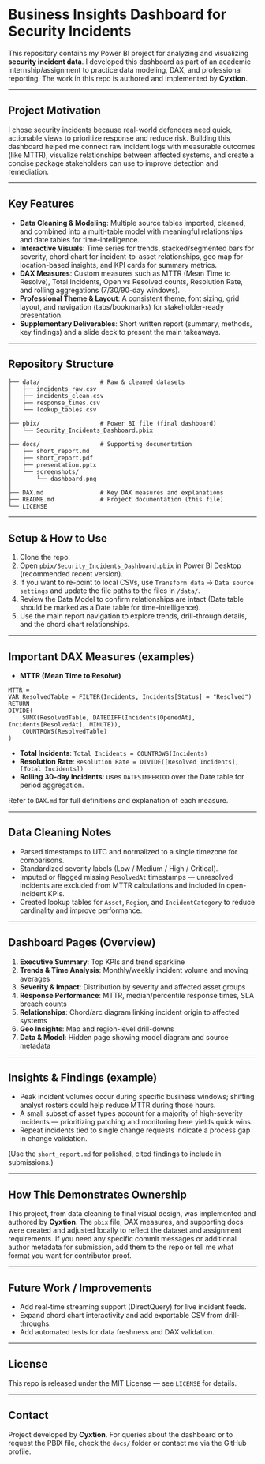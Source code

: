 # Business Insights Dashboard for Security Incidents

This repository contains my Power BI project for analyzing and visualizing **security incident data**. I developed this dashboard as part of an academic internship/assignment to practice data modeling, DAX, and professional reporting. The work in this repo is authored and implemented by **Cyxtion**.

---

## Project Motivation

I chose security incidents because real-world defenders need quick, actionable views to prioritize response and reduce risk. Building this dashboard helped me connect raw incident logs with measurable outcomes (like MTTR), visualize relationships between affected systems, and create a concise package stakeholders can use to improve detection and remediation.

---

## Key Features

* **Data Cleaning & Modeling**: Multiple source tables imported, cleaned, and combined into a multi-table model with meaningful relationships and date tables for time-intelligence.
* **Interactive Visuals**: Time series for trends, stacked/segmented bars for severity, chord chart for incident-to-asset relationships, geo map for location-based insights, and KPI cards for summary metrics.
* **DAX Measures**: Custom measures such as MTTR (Mean Time to Resolve), Total Incidents, Open vs Resolved counts, Resolution Rate, and rolling aggregations (7/30/90-day windows).
* **Professional Theme & Layout**: A consistent theme, font sizing, grid layout, and navigation (tabs/bookmarks) for stakeholder-ready presentation.
* **Supplementary Deliverables**: Short written report (summary, methods, key findings) and a slide deck to present the main takeaways.

---

## Repository Structure

```
├── data/                 # Raw & cleaned datasets
│   ├── incidents_raw.csv
│   ├── incidents_clean.csv
│   ├── response_times.csv
│   └── lookup_tables.csv
│
├── pbix/                 # Power BI file (final dashboard)
│   └── Security_Incidents_Dashboard.pbix
│
├── docs/                 # Supporting documentation
│   ├── short_report.md
│   ├── short_report.pdf
│   ├── presentation.pptx
│   └── screenshots/
│       └── dashboard.png
│
├── DAX.md                # Key DAX measures and explanations
├── README.md             # Project documentation (this file)
└── LICENSE
```

---

## Setup & How to Use

1. Clone the repo.
2. Open `pbix/Security_Incidents_Dashboard.pbix` in Power BI Desktop (recommended recent version).
3. If you want to re-point to local CSVs, use `Transform data` -> `Data source settings` and update the file paths to the files in `/data/`.
4. Review the Data Model to confirm relationships are intact (Date table should be marked as a Date table for time-intelligence).
5. Use the main report navigation to explore trends, drill-through details, and the chord chart relationships.

---

## Important DAX Measures (examples)

* **MTTR (Mean Time to Resolve)**

```
MTTR =
VAR ResolvedTable = FILTER(Incidents, Incidents[Status] = "Resolved")
RETURN
DIVIDE(
    SUMX(ResolvedTable, DATEDIFF(Incidents[OpenedAt], Incidents[ResolvedAt], MINUTE)),
    COUNTROWS(ResolvedTable)
)
```

* **Total Incidents**: `Total Incidents = COUNTROWS(Incidents)`
* **Resolution Rate**: `Resolution Rate = DIVIDE([Resolved Incidents], [Total Incidents])`
* **Rolling 30-day Incidents**: uses `DATESINPERIOD` over the Date table for period aggregation.

Refer to `DAX.md` for full definitions and explanation of each measure.

---

## Data Cleaning Notes

* Parsed timestamps to UTC and normalized to a single timezone for comparisons.
* Standardized severity labels (Low / Medium / High / Critical).
* Imputed or flagged missing `ResolvedAt` timestamps — unresolved incidents are excluded from MTTR calculations and included in open-incident KPIs.
* Created lookup tables for `Asset`, `Region`, and `IncidentCategory` to reduce cardinality and improve performance.

---

## Dashboard Pages (Overview)

1. **Executive Summary**: Top KPIs and trend sparkline
2. **Trends & Time Analysis**: Monthly/weekly incident volume and moving averages
3. **Severity & Impact**: Distribution by severity and affected asset groups
4. **Response Performance**: MTTR, median/percentile response times, SLA breach counts
5. **Relationships**: Chord/arc diagram linking incident origin to affected systems
6. **Geo Insights**: Map and region-level drill-downs
7. **Data & Model**: Hidden page showing model diagram and source metadata

---

## Insights & Findings (example)

* Peak incident volumes occur during specific business windows; shifting analyst rosters could help reduce MTTR during those hours.
* A small subset of asset types account for a majority of high-severity incidents — prioritizing patching and monitoring here yields quick wins.
* Repeat incidents tied to single change requests indicate a process gap in change validation.

(Use the `short_report.md` for polished, cited findings to include in submissions.)

---

## How This Demonstrates Ownership

This project, from data cleaning to final visual design, was implemented and authored by **Cyxtion**. The `pbix` file, DAX measures, and supporting docs were created and adjusted locally to reflect the dataset and assignment requirements. If you need any specific commit messages or additional author metadata for submission, add them to the repo or tell me what format you want for contributor proof.

---

## Future Work / Improvements

* Add real-time streaming support (DirectQuery) for live incident feeds.
* Expand chord chart interactivity and add exportable CSV from drill-throughs.
* Add automated tests for data freshness and DAX validation.

---

## License

This repo is released under the MIT License — see `LICENSE` for details.

---

## Contact

Project developed by **Cyxtion**. For queries about the dashboard or to request the PBIX file, check the `docs/` folder or contact me via the GitHub profile.
